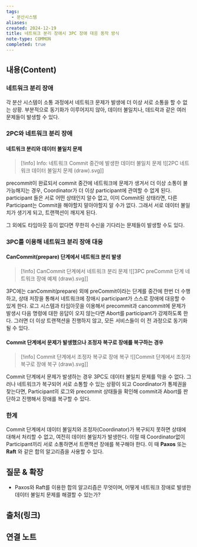 ```yaml
---
tags:
  - 분산시스템
aliases: 
created: 2024-12-19
title: 네트워크 분리 장애시 3PC 장애 대응 동작 방식
note-type: COMMON
completed: true
---
```


## 내용(Content)

### 네트워크 분리 장애

각 분산 시스템이 소통 과정에서 네트워크 문제가 발생에 더 이상 서로 소통을 할 수 없는 상황.
부분적으로 동기화가 이루어지지 않아, 데이터 불일치나, 데드락과 같은 여러 문제들이 발생할 수 있다.

### 2PC와 네트워크 분리 장애

#### 네트워크 분리와 데이터 불일치 문제

>[!info] Info: 네트워크 Commit 중간에 발생한 데이터 불일치 문제
>![[2PC 네트워크 데이터 불일치 문제 (draw).svg]]

precommit이 완료되서 commit 중간에 네트워크에 문제가 생겨서 더 이상 소통이 불가능해지는 경우, Coordinator가 더 이상 participant에 관여할 수 없게 된다. participant 들은 서로 어떤 상태인지 알수 없고, 이미 Commit된 상태라면, 다른 Participant는 Commit을 해야할지 말아야할지 알 수가 없다. 그래서 서로 데이터 불일치가 생기게 되고, 트랜잭션이 깨지게 된다.

그 외에도 타임아웃 등이 없다면 무한히 수신을 기다리는 문제들이 발생할 수도 있다.

### 3PC를 이용해 네트워크 분리 장애 대응

#### CanCommit(prepare) 단계에서 네트워크 분리 발생

>[!info] CanCommit 단계에서 네트워크 분리 문제
>![[3PC preCommit 단계 네트워크 장애 예제 (draw).svg]]

3PC에는 canCommit(prepare) 외에 preCommit이라는 단계를 중간에 한번 더 수행하고, 상태 저장을 통해서 네트워크에 장애시 participant가 스스로 장애에 대응할 수 있게 한다. 로그 시스템과 타임아웃을 이용해서 precommit과 cancommit에 문제가 발생시 다음 명령에 대한 응답이 오지 않는다면 Abort를 participant가 강제하도록 한다. 그러면 더 이상 트랜잭션을 진행하지 않고, 모든 서비스들이 이 전 과정으로 동기화 될 수 있다.

#### Commit 단계에서 문제가 발생했으나 조정자 복구로 장애를 복구하는 경우

>[!info] Commit 단계에서 조정자 복구로 장애 복구
>![[Commit 단계에서 조정자 복구로 장애 복구 (draw).svg]]

Commit 단계에서 문제가 발생하는 경우 3PC도 데이터 불일치 문제를 막을 수 없다. 그러나 네트워크가 복구되어 서로 소통할 수 있는 상황이 되고 Coordinator가 통제권을 찾는다면, Participant의 로그와 precommit 상태들을 확인해 commit과 Abort를 판단하고 진행해서 장애를 복구할 수 있다.


### 한계

Commit 단계에서 데이터 불일치와 조정자(Coordinator)가 복구되지 못하면 상태에 대해서 처리할 수 없고, 여전히 데이터 불일치가 발생한다. 이럴 때 Coordinator없이 Participant끼리 서로 소통하면서 트랜잭션 장애를 복구해야 한다. 이 때 **Paxos** 또는 **Raft** 와 같은 합의 알고리즘을 사용할 수 있다.


## 질문 & 확장

- Paxos와 Raft를 이용한 합의 알고리즘은 무엇이며, 어떻게 네트워크 장애로 발생한 데이터 불일치 문제를 해결할 수 있는가?

## 출처(링크)


## 연결 노트


